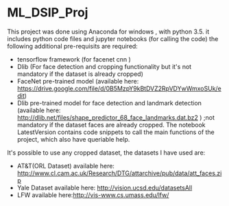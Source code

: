 # ML_DSIP_Proj
This project was done using Anaconda for windows , with python 3.5.
it includes python code files and jupyter notebooks (for calling the code)
the following additional pre-requisits are required:
- tensorflow framework (for facenet cnn )
- Dlib (For face detection and cropping functionality but it's not mandatory if the dataset is already cropped)
- FaceNet pre-trained model (available here: https://drive.google.com/file/d/0B5MzpY9kBtDVZ2RpVDYwWmxoSUk/edit)
- Dlib pre-trained model for face detection and landmark detection (available here: http://dlib.net/files/shape_predictor_68_face_landmarks.dat.bz2 ) ;not mandatory if the dataset faces are already cropped.
The notebook LatestVersion contains code snippets to call the main functions of the project, which also have queriable help.

It's possible to use any cropped dataset, the datasets I have used are:
- AT&T(ORL Dataset) available here: http://www.cl.cam.ac.uk/Research/DTG/attarchive/pub/data/att_faces.zip
- Yale Dataset available here: http://vision.ucsd.edu/datasetsAll
- LFW available here:http://vis-www.cs.umass.edu/lfw/
